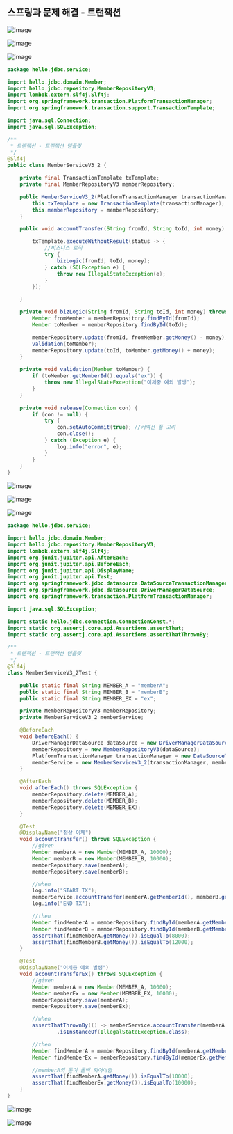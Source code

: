 ## **스프링과 문제 해결 - 트랜잭션**

![image](https://user-images.githubusercontent.com/79301439/208806773-4bd11fc7-f554-49f4-a004-a23c22e76f78.png)

![image](https://user-images.githubusercontent.com/79301439/208806819-86c03dbd-6522-487d-a13d-9be15b373129.png)

![image](https://user-images.githubusercontent.com/79301439/208806848-0e3a60bc-6903-4b3c-8ee7-5c89102e4afc.png)

```java
package hello.jdbc.service;

import hello.jdbc.domain.Member;
import hello.jdbc.repository.MemberRepositoryV3;
import lombok.extern.slf4j.Slf4j;
import org.springframework.transaction.PlatformTransactionManager;
import org.springframework.transaction.support.TransactionTemplate;

import java.sql.Connection;
import java.sql.SQLException;

/**
 * 트랜잭션 - 트랜잭션 템플릿
 */
@Slf4j
public class MemberServiceV3_2 {

    private final TransactionTemplate txTemplate;
    private final MemberRepositoryV3 memberRepository;

    public MemberServiceV3_2(PlatformTransactionManager transactionManager, MemberRepositoryV3 memberRepository) {
        this.txTemplate = new TransactionTemplate(transactionManager);
        this.memberRepository = memberRepository;
    }

    public void accountTransfer(String fromId, String toId, int money) throws SQLException {

        txTemplate.executeWithoutResult(status -> {
            //비즈니스 로직
            try {
                bizLogic(fromId, toId, money);
            } catch (SQLException e) {
                throw new IllegalStateException(e);
            }
        });

    }

    private void bizLogic(String fromId, String toId, int money) throws SQLException {
        Member fromMember = memberRepository.findById(fromId);
        Member toMember = memberRepository.findById(toId);

        memberRepository.update(fromId, fromMember.getMoney() - money);
        validation(toMember);
        memberRepository.update(toId, toMember.getMoney() + money);
    }

    private void validation(Member toMember) {
        if (toMember.getMemberId().equals("ex")) {
            throw new IllegalStateException("이체중 예외 발생");
        }
    }

    private void release(Connection con) {
        if (con != null) {
            try {
                con.setAutoCommit(true); //커넥션 풀 고려
                con.close();
            } catch (Exception e) {
                log.info("error", e);
            }
        }
    }
}
```

![image](https://user-images.githubusercontent.com/79301439/208806945-ef3b6da4-3afb-414c-9de1-6eb44b37cb0e.png)

![image](https://user-images.githubusercontent.com/79301439/208807035-15158969-ddc5-4745-8049-56c3ef7b3dd1.png)

![image](https://user-images.githubusercontent.com/79301439/208807073-481df2ea-191e-40b8-96ca-8f8515f39f36.png)

```java
package hello.jdbc.service;

import hello.jdbc.domain.Member;
import hello.jdbc.repository.MemberRepositoryV3;
import lombok.extern.slf4j.Slf4j;
import org.junit.jupiter.api.AfterEach;
import org.junit.jupiter.api.BeforeEach;
import org.junit.jupiter.api.DisplayName;
import org.junit.jupiter.api.Test;
import org.springframework.jdbc.datasource.DataSourceTransactionManager;
import org.springframework.jdbc.datasource.DriverManagerDataSource;
import org.springframework.transaction.PlatformTransactionManager;

import java.sql.SQLException;

import static hello.jdbc.connection.ConnectionConst.*;
import static org.assertj.core.api.Assertions.assertThat;
import static org.assertj.core.api.Assertions.assertThatThrownBy;

/**
 * 트랜잭션 - 트랜잭션 템플릿
 */
@Slf4j
class MemberServiceV3_2Test {

    public static final String MEMBER_A = "memberA";
    public static final String MEMBER_B = "memberB";
    public static final String MEMBER_EX = "ex";

    private MemberRepositoryV3 memberRepository;
    private MemberServiceV3_2 memberService;

    @BeforeEach
    void beforeEach() {
        DriverManagerDataSource dataSource = new DriverManagerDataSource(URL, USERNAME, PASSWORD);
        memberRepository = new MemberRepositoryV3(dataSource);
        PlatformTransactionManager transactionManager = new DataSourceTransactionManager(dataSource);
        memberService = new MemberServiceV3_2(transactionManager, memberRepository);
    }

    @AfterEach
    void afterEach() throws SQLException {
        memberRepository.delete(MEMBER_A);
        memberRepository.delete(MEMBER_B);
        memberRepository.delete(MEMBER_EX);
    }

    @Test
    @DisplayName("정상 이체")
    void accountTransfer() throws SQLException {
        //given
        Member memberA = new Member(MEMBER_A, 10000);
        Member memberB = new Member(MEMBER_B, 10000);
        memberRepository.save(memberA);
        memberRepository.save(memberB);

        //when
        log.info("START TX");
        memberService.accountTransfer(memberA.getMemberId(), memberB.getMemberId(), 2000);
        log.info("END TX");

        //then
        Member findMemberA = memberRepository.findById(memberA.getMemberId());
        Member findMemberB = memberRepository.findById(memberB.getMemberId());
        assertThat(findMemberA.getMoney()).isEqualTo(8000);
        assertThat(findMemberB.getMoney()).isEqualTo(12000);
    }

    @Test
    @DisplayName("이체중 예외 발생")
    void accountTransferEx() throws SQLException {
        //given
        Member memberA = new Member(MEMBER_A, 10000);
        Member memberEx = new Member(MEMBER_EX, 10000);
        memberRepository.save(memberA);
        memberRepository.save(memberEx);

        //when
        assertThatThrownBy(() -> memberService.accountTransfer(memberA.getMemberId(), memberEx.getMemberId(), 2000))
                .isInstanceOf(IllegalStateException.class);

        //then
        Member findMemberA = memberRepository.findById(memberA.getMemberId());
        Member findMemberEx = memberRepository.findById(memberEx.getMemberId());

        //memberA의 돈이 롤백 되어야함
        assertThat(findMemberA.getMoney()).isEqualTo(10000);
        assertThat(findMemberEx.getMoney()).isEqualTo(10000);
    }
}
```

![image](https://user-images.githubusercontent.com/79301439/208807150-a2f188ee-03b6-446b-b8bf-477f012f3477.png)

![image](https://user-images.githubusercontent.com/79301439/208807182-689f0d0f-e64d-4999-acea-25e9f3013da6.png)
